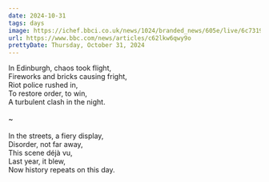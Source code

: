 ```yaml
---
date: 2024-10-31
tags: days
image: https://ichef.bbci.co.uk/news/1024/branded_news/605e/live/6c731960-97d7-11ef-aa0d-038cc16628cc.png
url: https://www.bbc.com/news/articles/c62lkw6qwy9o
prettyDate: Thursday, October 31, 2024
---
```

In Edinburgh, chaos took flight,<br>Fireworks and bricks causing fright,<br>Riot police rushed in,<br>To restore order, to win,<br>A turbulent clash in the night.<br><br>~<br><br>In the streets, a fiery display,<br>Disorder, not far away,<br>This scene déjà vu,<br>Last year, it blew,<br>Now history repeats on this day.